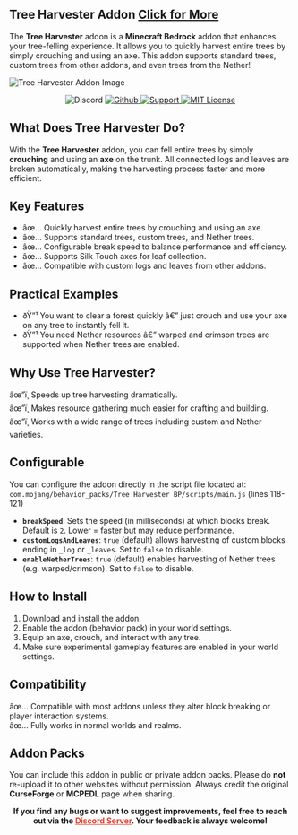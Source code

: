 
## **Tree Harvester Addon [Click for More](https://www.curseforge.com/members/cesardev/projects)**

The **Tree Harvester** addon is a **Minecraft Bedrock** addon that enhances your tree-felling experience. It allows you to quickly harvest entire trees by simply crouching and using an axe. This addon supports standard trees, custom trees from other addons, and even trees from the Nether!

![Tree Harvester Addon Image](https://i.imgur.com/VicG5Zu.png)

<p align="center">
  <img src="https://img.shields.io/discord/1261813234403377153?style=for-the-badge&logo=discord&logoColor=white&labelColor=3182CE&color=66b3ff" alt="Discord">
  <a href="https://github.com/ByCesarDev/stackrefill" rel="nofollow">
    <img src="https://img.shields.io/static/v1?label=&message=Github&color=66b3ff&labelColor=3182CE&style=for-the-badge&logo=github&logoColor=white" alt="Github">
  </a>
  <a href="https://ko-fi.com/bycesarkun" rel="nofollow">
    <img src="https://img.shields.io/static/v1?label=&message=Support&color=66b3ff&labelColor=3182CE&style=for-the-badge&logo=kofi&logoColor=white" alt="Support">
  </a>
  <a href="https://github.com/ByCesarDev/stackrefill?tab=MIT-1-ov-file" rel="nofollow">
    <img src="https://img.shields.io/static/v1?label=MIT&message=License&color=66b3ff&labelColor=3182CE&style=for-the-badge" alt="MIT License">
  </a>
</p>

## **What Does Tree Harvester Do?**

With the **Tree Harvester** addon, you can fell entire trees by simply **crouching** and using an **axe** on the trunk. All connected logs and leaves are broken automatically, making the harvesting process faster and more efficient.

## **Key Features**

- âœ… Quickly harvest entire trees by crouching and using an axe.  
- âœ… Supports standard trees, custom trees, and Nether trees.  
- âœ… Configurable break speed to balance performance and efficiency.  
- âœ… Supports Silk Touch axes for leaf collection.  
- âœ… Compatible with custom logs and leaves from other addons.

## **Practical Examples**

- ðŸ”¹ You want to clear a forest quickly â€” just crouch and use your axe on any tree to instantly fell it.  
- ðŸ”¹ You need Nether resources â€” warped and crimson trees are supported when Nether trees are enabled.

## **Why Use Tree Harvester?**

âœ”ï¸ Speeds up tree harvesting dramatically.  
âœ”ï¸ Makes resource gathering much easier for crafting and building.  
âœ”ï¸ Works with a wide range of trees including custom and Nether varieties.

## **Configurable**

You can configure the addon directly in the script file located at:  
`com.mojang/behavior_packs/Tree Harvester BP/scripts/main.js` (lines 118-121)

- **`breakSpeed`**: Sets the speed (in milliseconds) at which blocks break. Default is `2`. Lower = faster but may reduce performance.  
- **`customLogsAndLeaves`**: `true` (default) allows harvesting of custom blocks ending in `_log` or `_leaves`. Set to `false` to disable.  
- **`enableNetherTrees`**: `true` (default) enables harvesting of Nether trees (e.g. warped/crimson). Set to `false` to disable.

## **How to Install**

1. Download and install the addon.  
2. Enable the addon (behavior pack) in your world settings.  
3. Equip an axe, crouch, and interact with any tree.  
4. Make sure experimental gameplay features are enabled in your world settings.

## **Compatibility**

âœ… Compatible with most addons unless they alter block breaking or player interaction systems.  
âœ… Fully works in normal worlds and realms.

## **Addon Packs**

You can include this addon in public or private addon packs. Please do **not** re-upload it to other websites without permission. Always credit the original **CurseForge** or **MCPEDL** page when sharing.

<p align="center"><strong>If you find any bugs or want to suggest improvements, feel free to reach out via the <a href="https://discord.com/invite/z5wshN7Xgm" target="_blank" rel="nofollow noopener" style="color: #e03e2d;">Discord Server</a>. Your feedback is always welcome!</strong></p>
